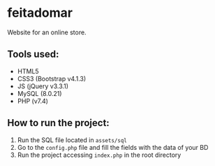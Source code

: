 # feitadomar

Website for an online store.

## Tools used:

* HTML5
* CSS3 (Bootstrap v4.1.3)
* JS (jQuery v3.3.1)
* MySQL (8.0.21)
* PHP (v7.4)

## How to run the project:

1. Run the SQL file located in `assets/sql`
2. Go to the `config.php` file and fill the fields with the data of your BD
3. Run the project accessing `index.php` in the root directory
